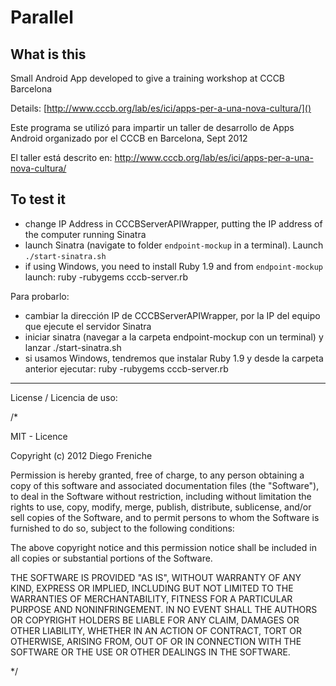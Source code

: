 # Parallel

## What is this

Small Android App developed to give a training workshop at CCCB Barcelona

Details: [http://www.cccb.org/lab/es/ici/apps-per-a-una-nova-cultura/]()

Este programa se utilizó para impartir un taller de desarrollo de Apps Android organizado por el CCCB en Barcelona, Sept 2012

El taller está descrito en:
http://www.cccb.org/lab/es/ici/apps-per-a-una-nova-cultura/


## To test it


- change IP Address in CCCBServerAPIWrapper, putting the IP address of the computer running Sinatra
- launch Sinatra (navigate to folder `endpoint-mockup` in a terminal). Launch `./start-sinatra.sh`
- if using Windows, you need to install Ruby 1.9 and from `endpoint-mockup` launch: ruby -rubygems cccb-server.rb 


Para probarlo:

- cambiar la dirección IP de CCCBServerAPIWrapper, por la IP del equipo que ejecute el servidor Sinatra
- iniciar sinatra (navegar a la carpeta endpoint-mockup con un terminal) y lanzar ./start-sinatra.sh
- si usamos Windows, tendremos que instalar Ruby 1.9 y desde la carpeta anterior ejecutar: ruby -rubygems cccb-server.rb 




----


License / Licencia de uso:

/*

MIT - Licence

Copyright (c) 2012 Diego Freniche

Permission is hereby granted, free of charge, to any person obtaining a copy of this software and associated 
documentation files (the "Software"), to deal in the Software without restriction, including without limitation 
the rights to use, copy, modify, merge, publish, distribute, sublicense, and/or sell copies of the Software, and 
to permit persons to whom the Software is furnished to do so, subject to the following conditions:

The above copyright notice and this permission notice shall be included in all copies or substantial portions of
 the Software.

THE SOFTWARE IS PROVIDED "AS IS", WITHOUT WARRANTY OF ANY KIND, EXPRESS OR IMPLIED, INCLUDING BUT NOT LIMITED 
TO THE WARRANTIES OF MERCHANTABILITY, FITNESS FOR A PARTICULAR PURPOSE AND NONINFRINGEMENT. IN NO EVENT SHALL 
THE AUTHORS OR COPYRIGHT HOLDERS BE LIABLE FOR ANY CLAIM, DAMAGES OR OTHER LIABILITY, WHETHER IN AN ACTION OF 
CONTRACT, TORT OR OTHERWISE, ARISING FROM, OUT OF OR IN CONNECTION WITH THE SOFTWARE OR THE USE OR OTHER 
DEALINGS IN THE SOFTWARE.

*/